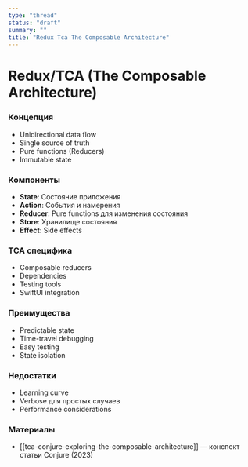 ```yaml
---
type: "thread"
status: "draft"
summary: ""
title: "Redux Tca The Composable Architecture"
---
```


# Redux/TCA (The Composable Architecture)


### Концепция
- Unidirectional data flow
- Single source of truth
- Pure functions (Reducers)
- Immutable state

### Компоненты
- **State**: Состояние приложения
- **Action**: События и намерения
- **Reducer**: Pure functions для изменения состояния
- **Store**: Хранилище состояния
- **Effect**: Side effects

### TCA специфика
- Composable reducers
- Dependencies
- Testing tools
- SwiftUI integration

### Преимущества
- Predictable state
- Time-travel debugging
- Easy testing
- State isolation

### Недостатки
- Learning curve
- Verbose для простых случаев
- Performance considerations

### Материалы
- [[tca-conjure-exploring-the-composable-architecture]] — конспект статьи Conjure (2023)

